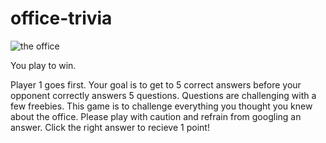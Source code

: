 # office-trivia

![the office](https://user-images.githubusercontent.com/100155199/161991126-c41053f8-43c9-433c-be52-f372c2cd8bd5.jpeg)

You play to win.

Player 1 goes first. 
Your goal is to get to 5 correct answers before your opponent correctly answers 5 questions.
Questions are challenging with a few freebies.
This game is to challenge everything you thought you knew about the office. 
Please play with caution and refrain from googling an answer.
Click the right answer to recieve 1 point!
